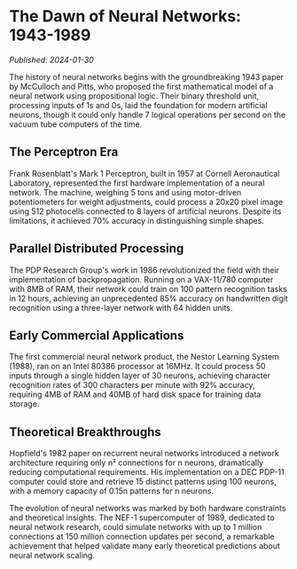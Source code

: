 # The Dawn of Neural Networks: 1943-1989

*Published: 2024-01-30*

The history of neural networks begins with the groundbreaking 1943 paper by McCulloch and Pitts, who proposed the first mathematical model of a neural network using propositional logic. Their binary threshold unit, processing inputs of 1s and 0s, laid the foundation for modern artificial neurons, though it could only handle 7 logical operations per second on the vacuum tube computers of the time.

## The Perceptron Era

Frank Rosenblatt's Mark 1 Perceptron, built in 1957 at Cornell Aeronautical Laboratory, represented the first hardware implementation of a neural network. The machine, weighing 5 tons and using motor-driven potentiometers for weight adjustments, could process a 20x20 pixel image using 512 photocells connected to 8 layers of artificial neurons. Despite its limitations, it achieved 70% accuracy in distinguishing simple shapes.

## Parallel Distributed Processing

The PDP Research Group's work in 1986 revolutionized the field with their implementation of backpropagation. Running on a VAX-11/780 computer with 8MB of RAM, their network could train on 100 pattern recognition tasks in 12 hours, achieving an unprecedented 85% accuracy on handwritten digit recognition using a three-layer network with 64 hidden units.

## Early Commercial Applications

The first commercial neural network product, the Nestor Learning System (1988), ran on an Intel 80386 processor at 16MHz. It could process 50 inputs through a single hidden layer of 30 neurons, achieving character recognition rates of 300 characters per minute with 92% accuracy, requiring 4MB of RAM and 40MB of hard disk space for training data storage.

## Theoretical Breakthroughs

Hopfield's 1982 paper on recurrent neural networks introduced a network architecture requiring only n² connections for n neurons, dramatically reducing computational requirements. His implementation on a DEC PDP-11 computer could store and retrieve 15 distinct patterns using 100 neurons, with a memory capacity of 0.15n patterns for n neurons.

The evolution of neural networks was marked by both hardware constraints and theoretical insights. The NEF-1 supercomputer of 1989, dedicated to neural network research, could simulate networks with up to 1 million connections at 150 million connection updates per second, a remarkable achievement that helped validate many early theoretical predictions about neural network scaling. 